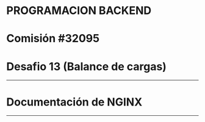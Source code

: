 # PROGRAMACION BACKEND

# Comisión #32095

# Desafio 13 (Balance de cargas)

---

# Documentación de NGINX

---
